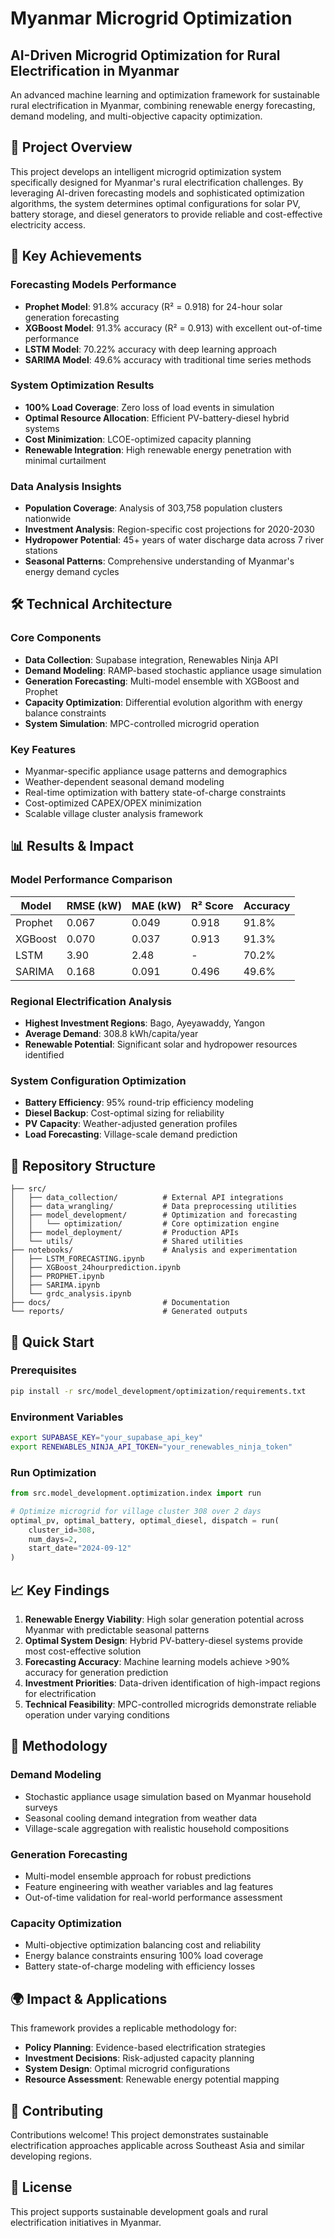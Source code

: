 # Myanmar Microgrid Optimization

## AI-Driven Microgrid Optimization for Rural Electrification in Myanmar

An advanced machine learning and optimization framework for sustainable rural electrification in Myanmar, combining renewable energy forecasting, demand modeling, and multi-objective capacity optimization.

## 🎯 Project Overview

This project develops an intelligent microgrid optimization system specifically designed for Myanmar's rural electrification challenges. By leveraging AI-driven forecasting models and sophisticated optimization algorithms, the system determines optimal configurations for solar PV, battery storage, and diesel generators to provide reliable and cost-effective electricity access.

## 🚀 Key Achievements

### Forecasting Models Performance
- **Prophet Model**: 91.8% accuracy (R² = 0.918) for 24-hour solar generation forecasting
- **XGBoost Model**: 91.3% accuracy (R² = 0.913) with excellent out-of-time performance
- **LSTM Model**: 70.22% accuracy with deep learning approach
- **SARIMA Model**: 49.6% accuracy with traditional time series methods

### System Optimization Results
- **100% Load Coverage**: Zero loss of load events in simulation
- **Optimal Resource Allocation**: Efficient PV-battery-diesel hybrid systems
- **Cost Minimization**: LCOE-optimized capacity planning
- **Renewable Integration**: High renewable energy penetration with minimal curtailment

### Data Analysis Insights
- **Population Coverage**: Analysis of 303,758 population clusters nationwide
- **Investment Analysis**: Region-specific cost projections for 2020-2030
- **Hydropower Potential**: 45+ years of water discharge data across 7 river stations
- **Seasonal Patterns**: Comprehensive understanding of Myanmar's energy demand cycles

## 🛠️ Technical Architecture

### Core Components
- **Data Collection**: Supabase integration, Renewables Ninja API
- **Demand Modeling**: RAMP-based stochastic appliance usage simulation
- **Generation Forecasting**: Multi-model ensemble with XGBoost and Prophet
- **Capacity Optimization**: Differential evolution algorithm with energy balance constraints
- **System Simulation**: MPC-controlled microgrid operation

### Key Features
- Myanmar-specific appliance usage patterns and demographics
- Weather-dependent seasonal demand modeling
- Real-time optimization with battery state-of-charge constraints
- Cost-optimized CAPEX/OPEX minimization
- Scalable village cluster analysis framework

## 📊 Results & Impact

### Model Performance Comparison
| Model | RMSE (kW) | MAE (kW) | R² Score | Accuracy |
|-------|-----------|----------|----------|----------|
| Prophet | 0.067 | 0.049 | 0.918 | 91.8% |
| XGBoost | 0.070 | 0.037 | 0.913 | 91.3% |
| LSTM | 3.90 | 2.48 | - | 70.2% |
| SARIMA | 0.168 | 0.091 | 0.496 | 49.6% |

### Regional Electrification Analysis
- **Highest Investment Regions**: Bago, Ayeyawaddy, Yangon
- **Average Demand**: 308.8 kWh/capita/year
- **Renewable Potential**: Significant solar and hydropower resources identified

### System Configuration Optimization
- **Battery Efficiency**: 95% round-trip efficiency modeling
- **Diesel Backup**: Cost-optimal sizing for reliability
- **PV Capacity**: Weather-adjusted generation profiles
- **Load Forecasting**: Village-scale demand prediction

## 📁 Repository Structure

```
├── src/
│   ├── data_collection/          # External API integrations
│   ├── data_wrangling/           # Data preprocessing utilities
│   ├── model_development/        # Optimization and forecasting
│   │   └── optimization/         # Core optimization engine
│   ├── model_deployment/         # Production APIs
│   └── utils/                    # Shared utilities
├── notebooks/                    # Analysis and experimentation
│   ├── LSTM_FORECASTING.ipynb
│   ├── XGBoost_24hourprediction.ipynb
│   ├── PROPHET.ipynb
│   ├── SARIMA.ipynb
│   └── grdc_analysis.ipynb
├── docs/                         # Documentation
└── reports/                      # Generated outputs
```

## 🚀 Quick Start

### Prerequisites
```bash
pip install -r src/model_development/optimization/requirements.txt
```

### Environment Variables
```bash
export SUPABASE_KEY="your_supabase_api_key"
export RENEWABLES_NINJA_API_TOKEN="your_renewables_ninja_token"
```

### Run Optimization
```python
from src.model_development.optimization.index import run

# Optimize microgrid for village cluster 308 over 2 days
optimal_pv, optimal_battery, optimal_diesel, dispatch = run(
    cluster_id=308, 
    num_days=2, 
    start_date="2024-09-12"
)
```

## 📈 Key Findings

1. **Renewable Energy Viability**: High solar generation potential across Myanmar with predictable seasonal patterns
2. **Optimal System Design**: Hybrid PV-battery-diesel systems provide most cost-effective solution
3. **Forecasting Accuracy**: Machine learning models achieve >90% accuracy for generation prediction
4. **Investment Priorities**: Data-driven identification of high-impact regions for electrification
5. **Technical Feasibility**: MPC-controlled microgrids demonstrate reliable operation under varying conditions

## 🔬 Methodology

### Demand Modeling
- Stochastic appliance usage simulation based on Myanmar household surveys
- Seasonal cooling demand integration from weather data
- Village-scale aggregation with realistic household compositions

### Generation Forecasting
- Multi-model ensemble approach for robust predictions
- Feature engineering with weather variables and lag features
- Out-of-time validation for real-world performance assessment

### Capacity Optimization
- Multi-objective optimization balancing cost and reliability
- Energy balance constraints ensuring 100% load coverage
- Battery state-of-charge modeling with efficiency losses

## 🌍 Impact & Applications

This framework provides a replicable methodology for:
- **Policy Planning**: Evidence-based electrification strategies
- **Investment Decisions**: Risk-adjusted capacity planning
- **System Design**: Optimal microgrid configurations
- **Resource Assessment**: Renewable energy potential mapping

## 🤝 Contributing

Contributions welcome! This project demonstrates sustainable electrification approaches applicable across Southeast Asia and similar developing regions.

## 📝 License

This project supports sustainable development goals and rural electrification initiatives in Myanmar.